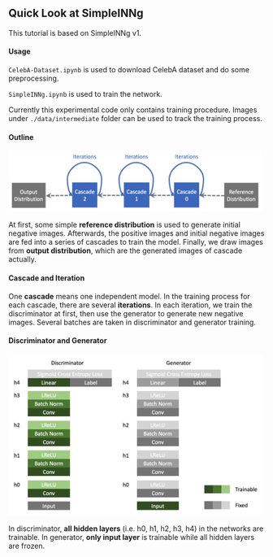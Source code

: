 ## Quick Look at SimpleINNg

This tutorial is based on SimpleINNg v1.

#### Usage
`CelebA-Dataset.ipynb` is used to download CelebA dataset and do some preprocessing. 

`SimpleINNg.ipynb` is used to train the network. 

Currently this experimental code only contains training procedure. Images under `./data/intermediate` folder can be used to track the training process.

#### Outline

<img src="images/network-outline.png" width="500px" />

At first, some simple **reference distribution** is used to generate initial negative images. Afterwards, the positive images and initial negative images are fed into a series of cascades to train the model. Finally, we draw images from **output distribution**, which are the generated images of cascade actually.

#### Cascade and Iteration

One **cascade** means one independent model. In the training process for each cascade, there are several **iterations**. In each iteration, we train the discriminator at first, then use the generator to generate new negative images. Several batches are taken in discriminator and generator training.

#### Discriminator and Generator

<img src="images/discriminator-generator-arch.png" width="500px" />

In discriminator, **all hidden layers** (i.e. h0, h1, h2, h3, h4) in the networks are trainable. In generator, **only input layer** is trainable while all hidden layers are frozen.
